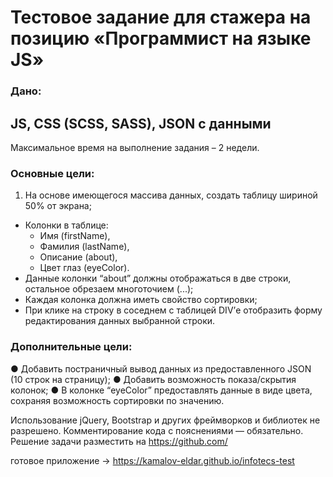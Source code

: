 # Тестовое задание для стажера на позицию «Программист на языке JS»

### Дано:

## JS, CSS (SCSS, SASS), JSON с данными

Максимальное время на выполнение задания – 2 недели.

### Основные цели:

1. На основе имеющегося массива данных, создать таблицу шириной 50% от экрана;
- Колонки в таблице:
  - Имя (firstName),
  - Фамилия (lastName),
  - Описание (about),
  - Цвет глаз (eyeColor).
- Данные колонки “about” должны отображаться в две строки, остальное обрезаем многоточием (...);
- Каждая колонка должна иметь свойство сортировки;
- При клике на строку в соседнем с таблицей DIV’е отобразить форму редактирования данных выбранной строки.

### Дополнительные цели:

● Добавить постраничный вывод данных из предоставленного JSON (10 строк на страницу);
● Добавить возможность показа/скрытия колонок;
● В колонке “eyeColor” предоставлять данные в виде цвета, сохраняя возможность сортировки по значению.

Использование jQuery, Bootstrap и других фреймворков и библиотек не разрешено. Комментирование кода с пояснениями — обязательно.
Решение задачи разместить на https://github.com/

готовое приложение -> https://kamalov-eldar.github.io/infotecs-test
